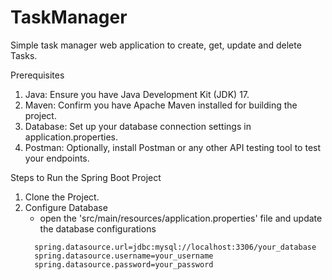 # TaskManager
Simple task manager web application to create, get, update and delete Tasks.

Prerequisites
1. Java: Ensure you have Java Development Kit (JDK) 17.
2. Maven: Confirm you have Apache Maven installed for building the project.
3. Database: Set up your database connection settings in application.properties.
4. Postman: Optionally, install Postman or any other API testing tool to test your endpoints.

Steps to Run the Spring Boot Project
1. Clone the Project.
2. Configure Database
   * open the 'src/main/resources/application.properties' file and update the database configurations
    ```
      spring.datasource.url=jdbc:mysql://localhost:3306/your_database
      spring.datasource.username=your_username
      spring.datasource.password=your_password
     ```
    
  
